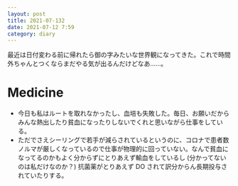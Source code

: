 ```yaml
---
layout: post
title: 2021-07-132
date: 2021-07-12 7:59
category: diary
---
```


最近は日付変わる前に帰れたら御の字みたいな世界観になってきた。これで時間外ちゃんとつくならまだやる気が出るんだけどなあ……。

# Medicine
- 今日も私はルートを取れなかったし、血培も失敗した。毎日、お願いだからみんな熱出したり貧血になったりしないでくれと思いながら仕事をしている。
- ただでさえシーリングで若手が減らされているというのに、コロナで患者数ノルマが厳しくなっているので仕事が物理的に回っていない。なんで貧血になってるのかもよく分からずにとりあえず輸血をしているし (分かってないのは私だけなのか？) 抗菌薬がとりあえず DO されて訳分からん長期投与されていたりする。